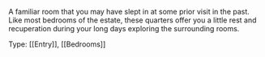 A familiar room that you may have slept in at some prior visit in the past. Like most bedrooms of the estate, these quarters offer you a little rest and recuperation during your long days exploring the surrounding rooms.

Type: [[Entry]], [[Bedrooms]]